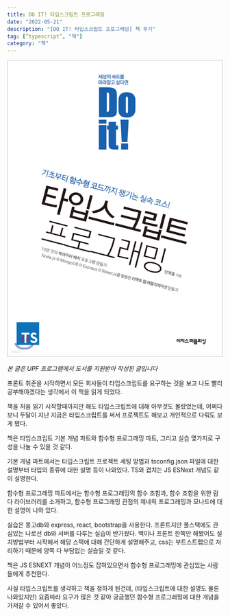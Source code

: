```yaml
---
title: DO IT! 타입스크립트 프로그래밍
date: "2022-05-21"
description: "[DO IT! 타입스크립트 프로그래밍] 책 후기"
tag: [”typescript”, "책"]
category: "책"
---
```


![DO IT! 타입스크립트 프로그래밍](./1.png)

_본 글은 UPF 프로그램에서 도서를 지원받아 작성된 글입니다_

프론트 취준을 시작하면서 모든 회사들이 타입스크립트를 요구하는 것을 보고 나도 빨리 공부해야겠다는 생각에서 이 책을 읽게 되었다.

책을 처음 읽기 시작할때까지만 해도 타입스크립트에 대해 아무것도 몰랐었는데, 어쩌다보니 두달이 지난 지금은 타입스크립트를 써서 프로젝트도 해보고 개인적으로 다뤄도 보게 됐다.

책은 타입스크립트 기본 개념 파트와 함수형 프로그래밍 파트, 그리고 실습 몇가지로 구성을 나눌 수 있을 것 같다.

기본 개념 파트에서는 타입스크립트 프로젝트 세팅 방법과 tsconfig.json 파일에 대한 설명부터 타입의 종류에 대한 설명 등이 나와있다. TS와 겹치는 JS ESNext 개념도 같이 설명한다.

함수형 프로그래밍 파트에서는 함수형 프로그래밍의 함수 조합과, 함수 조합을 위한 람다 라이브러리를 소개하고, 함수형 프로그래밍 관점의 제네릭 프로그래밍과 모나드에 대한 설명이 나와 있다.

실습은 몽고db와 express, react, bootstrap을 사용한다. 프론트지만 풀스택에도 관심있는 나로선 db와 서버를 다루는 실습이 반가웠다. 백이나 프론트 한쪽만 해봤어도 설치방법부터 시작해서 해당 스택에 대해 간단하게 설명해주고, css는 부트스트랩으로 처리하기 때문에 양쪽 다 부담없는 실습일 것 같다.

책은 JS ESNEXT 개념이 어느정도 잡혀있으면서 함수형 프로그래밍에 관심있는 사람들에게 추천한다.

사실 타입스크립트를 생각하고 책을 정하게 된건데, (타입스크립트에 대한 설명도 물론 나와있지만) 요즘따라 요구가 많은 것 같아 궁금했던 함수형 프로그래밍에 대한 개념을 가져갈 수 있어서 좋았다.
